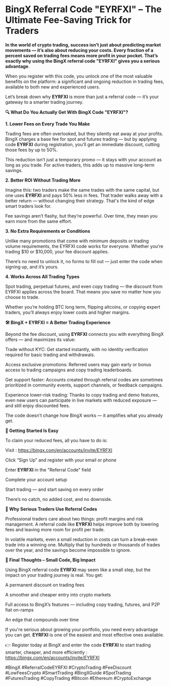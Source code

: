 # BingX Referral Code "EYRFXI" – The Ultimate Fee-Saving Trick for  Traders



**In the world of crypto trading, success isn’t just about predicting market movements — it’s also about reducing your costs. Every fraction of a percent saved on trading fees means more profit in your pocket. That’s exactly why using the BingX referral code "EYRFXI" gives you a serious advantage**.

When you register with this code, you unlock one of the most valuable benefits on the platform: a significant and ongoing reduction in trading fees, available to both new and experienced users.

Let’s break down why **EYRFXI** is more than just a referral code — it’s your gateway to a smarter trading journey.

**🔍 What Do You Actually Get With BingX Code "EYRFXI"?**

**1. Lower Fees on Every Trade You Make**

Trading fees are often overlooked, but they silently eat away at your profits. BingX charges a base fee for spot and futures trading — but by applying code **EYRFXI** during registration, you’ll get an immediate discount, cutting those fees by up to 50%.

This reduction isn’t just a temporary promo — it stays with your account as long as you trade. For active traders, this adds up to massive long-term savings.

**2. Better ROI Without Trading More**

Imagine this: two traders make the same trades with the same capital, but one uses **EYRFXI** and pays 50% less in fees. That trader walks away with a better return — without changing their strategy. That's the kind of edge smart traders look for.

Fee savings aren’t flashy, but they’re powerful. Over time, they mean you earn more from the same effort.

**3. No Extra Requirements or Conditions**

Unlike many promotions that come with minimum deposits or trading volume requirements, the EYRFXI code works for everyone. Whether you’re trading $10 or $10,000, your fee discount applies.

There’s no need to unlock it, no forms to fill out — just enter the code when signing up, and it’s yours.

**4. Works Across All Trading Types**

Spot trading, perpetual futures, and even copy trading — the discount from EYRFXI applies across the board. That means you save no matter how you choose to trade.

Whether you’re holding BTC long term, flipping altcoins, or copying expert traders, you’ll always enjoy lower costs and higher margins.

**🛠 BingX + EYRFXI = A Better Trading Experience**

Beyond the fee discount, using **EYRFXI** connects you with everything BingX offers — and maximizes its value:

Trade without KYC: Get started instantly, with no identity verification required for basic trading and withdrawals.

Access exclusive promotions: Referred users may gain early or bonus access to trading campaigns and copy trading leaderboards.

Get support faster: Accounts created through referral codes are sometimes prioritized in community events, support channels, or feedback campaigns.

Experience lower-risk trading: Thanks to copy trading and demo features, even new users can participate in live markets with reduced exposure — and still enjoy discounted fees.

The code doesn’t change how BingX works — it amplifies what you already get.

**🚀 Getting Started Is Easy**

To claim your reduced fees, all you have to do is:

Visit  : https://bingx.com/en/accounts/invite/EYRFXI

Click “Sign Up” and register with your email or phone

Enter **EYRFXI** in the "Referral Code" field

Complete your account setup

Start trading — and start saving on every order

There’s no catch, no added cost, and no downside.

**🧠 Why Serious Traders Use Referral Codes**

Professional traders care about two things: profit margins and risk management. A referral code like **EYRFXI** helps improve both by lowering fees and leaving more room for profit per trade.

In volatile markets, even a small reduction in costs can turn a break-even trade into a winning one. Multiply that by hundreds or thousands of trades over the year, and the savings become impossible to ignore.

**💬 Final Thoughts – Small Code, Big Impact**

Using BingX referral code **EYRFXI** may seem like a small step, but the impact on your trading journey is real. You get:

A permanent discount on trading fees

A smoother and cheaper entry into crypto markets

Full access to BingX’s features — including copy trading, futures, and P2P fiat on-ramps

An edge that compounds over time

If you're serious about growing your portfolio, you need every advantage you can get. **EYRFXI** is one of the easiest and most effective ones available.

👉 Register today at BingX and enter the code **EYRFXI** to start trading smarter, cheaper, and more efficiently : https://bingx.com/en/accounts/invite/EYRFXI

#BingX #ReferralCodeEYRFXI #CryptoTrading #FeeDiscount #LowFeesCrypto #SmartTrading #BingXGuide #SpotTrading #FuturesTrading #CopyTrading #Bitcoin #Ethereum #CryptoExchange
